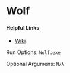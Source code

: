 # Wolf

#### Helpful Links

* [Wiki](https://github.com/Arefu/Wolf/wiki/Wolf) 

Run Options:
``Wolf.exe``

Optional Argumens:
``N/A``

